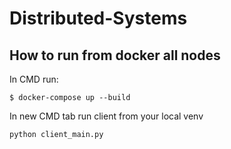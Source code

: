 # Distributed-Systems

## How to run from docker all nodes

In CMD run:

` $ docker-compose up --build `

In new CMD tab run client from your local venv

` python client_main.py `
